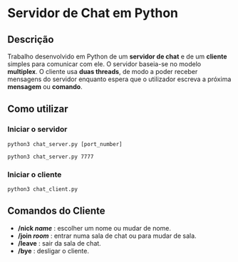 # Servidor de Chat em Python

## Descrição

Trabalho desenvolvido em Python de um **servidor de chat** e de um **cliente** simples para comunicar com ele. O servidor baseia-se no modelo **multiplex**. O cliente usa **duas threads**, de modo a poder receber mensagens do servidor enquanto espera que o utilizador escreva a próxima **mensagem** ou **comando**.

## Como utilizar

### Iniciar o servidor

```shell
python3 chat_server.py [port_number]
```

```shell
python3 chat_server.py 7777
```

### Iniciar o cliente

```shell
python3 chat_client.py
```

## Comandos do Cliente

- **/nick _name_** : escolher um nome ou mudar de nome.
- **/join _room_** : entrar numa sala de chat ou para mudar de sala.
- **/leave** : sair da sala de chat.
- **/bye** : desligar o cliente.
